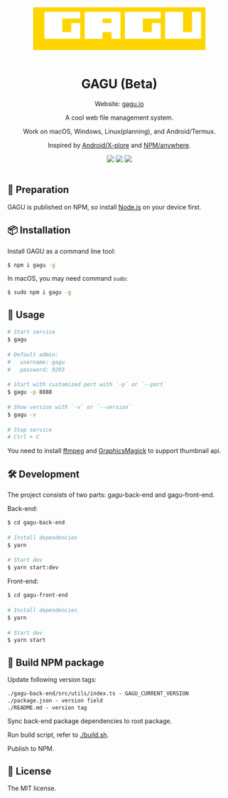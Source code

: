 <div align="center">
  <img src="./logo.svg" style="height: 96px;" >
  <br>
  <br>
  <h1>GAGU (Beta)</h1>
  <p>Website: <a href="https://gagu.io" target="_blank">gagu.io</a></p>
  <p>A cool web file management system.</p>
  <p>Work on macOS, Windows, Linux(planning), and Android/Termux.</p>
  <p>Inspired by <a href="https://play.google.com/store/apps/details?id=com.lonelycatgames.Xplore" target="_blank">Android/X-plore</a> and <a href="https://www.npmjs.com/package/anywhere" target="_blank">NPM/anywhere</a>.</p>
  <img src="https://img.shields.io/badge/NPM-v0.0.16-orange">
  <img src="https://img.shields.io/badge/Package-653KB-success">
  <img src="https://img.shields.io/badge/License-MIT-green">
  <br>
  <br>
</div>

## 🔔 Preparation

GAGU is published on NPM, so install [Node.js](https://nodejs.org/) on your device first.

## 📦 Installation

Install GAGU as a command line tool:

```sh
$ npm i gagu -g
```

In macOS, you may need command `sudo`:

```sh
$ sudo npm i gagu -g
```

## 📝  Usage

```sh
# Start service
$ gagu

# Default admin:
#   username: gagu
#   password: 9293

# Start with customized port with `-p` or `--port`
$ gagu -p 8888

# Show version with `-v` or `--version`
$ gagu -v

# Stop service
# Ctrl + C
```

You need to install [ffmpeg](https://ffmpeg.org/) and [GraphicsMagick](http://www.graphicsmagick.org/) to support thumbnail api.

## 🛠 Development

The project consists of two parts: gagu-back-end and gagu-front-end.

Back-end:

```sh
$ cd gagu-back-end

# Install dependencies
$ yarn

# Start dev
$ yarn start:dev
```

Front-end:

```sh
$ cd gagu-front-end

# Install dependencies
$ yarn

# Start dev
$ yarn start
```

## 🔨 Build NPM package

Update following version tags:

```
./gagu-back-end/src/utils/index.ts - GAGU_CURRENT_VERSION
./package.json - version field
./README.md - version tag
```

Sync back-end package dependencies to root package.

Run build script, refer to [./build.sh](./build.sh).

Publish to NPM.

## 📜  License

The MIT license.
